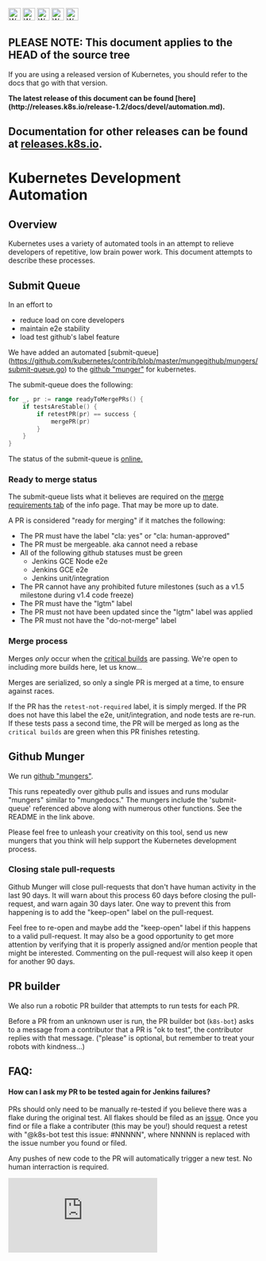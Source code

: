 <!-- BEGIN MUNGE: UNVERSIONED_WARNING -->

<!-- BEGIN STRIP_FOR_RELEASE -->

<img src="http://kubernetes.io/kubernetes/img/warning.png" alt="WARNING"
     width="25" height="25">
<img src="http://kubernetes.io/kubernetes/img/warning.png" alt="WARNING"
     width="25" height="25">
<img src="http://kubernetes.io/kubernetes/img/warning.png" alt="WARNING"
     width="25" height="25">
<img src="http://kubernetes.io/kubernetes/img/warning.png" alt="WARNING"
     width="25" height="25">
<img src="http://kubernetes.io/kubernetes/img/warning.png" alt="WARNING"
     width="25" height="25">

<h2>PLEASE NOTE: This document applies to the HEAD of the source tree</h2>

If you are using a released version of Kubernetes, you should
refer to the docs that go with that version.

<!-- TAG RELEASE_LINK, added by the munger automatically -->
<strong>
The latest release of this document can be found
[here](http://releases.k8s.io/release-1.2/docs/devel/automation.md).

Documentation for other releases can be found at
[releases.k8s.io](http://releases.k8s.io).
</strong>
--

<!-- END STRIP_FOR_RELEASE -->

<!-- END MUNGE: UNVERSIONED_WARNING -->

# Kubernetes Development Automation

## Overview

Kubernetes uses a variety of automated tools in an attempt to relieve developers
of repetitive, low brain power work. This document attempts to describe these
processes.


## Submit Queue

In an effort to
   * reduce load on core developers
   * maintain e2e stability
   * load test github's label feature

We have added an automated [submit-queue]
(https://github.com/kubernetes/contrib/blob/master/mungegithub/mungers/submit-queue.go)
to the
[github "munger"](https://github.com/kubernetes/contrib/tree/master/mungegithub)
for kubernetes.

The submit-queue does the following:

```go
for _, pr := range readyToMergePRs() {
    if testsAreStable() {
        if retestPR(pr) == success {
            mergePR(pr)
        }
    }
}
```

The status of the submit-queue is [online.](http://submit-queue.k8s.io/)

### Ready to merge status

The submit-queue lists what it believes are required on the [merge requirements tab](http://submit-queue.k8s.io/#/info) of the info page. That may be more up to date.

A PR is considered "ready for merging" if it matches the following:
  * The PR must have the label "cla: yes" or "cla: human-approved"
  * The PR must be mergeable. aka cannot need a rebase
  * All of the following github statuses must be green
     * Jenkins GCE Node e2e
     * Jenkins GCE e2e
     * Jenkins unit/integration
  * The PR cannot have any prohibited future milestones (such as a v1.5 milestone during v1.4 code freeze)
  * The PR must have the "lgtm" label
  * The PR must not have been updated since the "lgtm" label was applied
  * The PR must not have the "do-not-merge" label

### Merge process

Merges _only_ occur when the [critical builds](http://submit-queue.k8s.io/#/e2e)
are passing. We're open to including more builds here, let us know...

Merges are serialized, so only a single PR is merged at a time, to ensure
against races.

If the PR has the `retest-not-required` label, it is simply merged. If the PR does
not have this label the e2e, unit/integration, and node  tests are re-run. If these
tests pass a second time, the PR will be merged as long as the `critical builds` are
green when this PR finishes retesting.

## Github Munger

We run [github "mungers"](https://github.com/kubernetes/contrib/tree/master/mungegithub).

This runs repeatedly over github pulls and issues and runs modular "mungers"
similar to "mungedocs." The mungers include the 'submit-queue' referenced above along
with numerous other functions. See the README in the link above.

Please feel free to unleash your creativity on this tool, send us new mungers
that you think will help support the Kubernetes development process.

### Closing stale pull-requests

Github Munger will close pull-requests that don't have human activity in the
last 90 days. It will warn about this process 60 days before closing the
pull-request, and warn again 30 days later. One way to prevent this from
happening is to add the "keep-open" label on the pull-request.

Feel free to re-open and maybe add the "keep-open" label if this happens to a
valid pull-request. It may also be a good opportunity to get more attention by
verifying that it is properly assigned and/or mention people that might be
interested. Commenting on the pull-request will also keep it open for another 90
days.

## PR builder

We also run a robotic PR builder that attempts to run tests for each PR.

Before a PR from an unknown user is run, the PR builder bot (`k8s-bot`) asks to
a message from a contributor that a PR is "ok to test", the contributor replies
with that message.  ("please" is optional, but remember to treat your robots with
kindness...)

## FAQ:

#### How can I ask my PR to be tested again for Jenkins failures?

PRs should only need to be manually re-tested if you believe there was a flake
during the original test. All flakes should be filed as an
[issue](https://github.com/kubernetes/kubernetes/issues?q=is%3Aopen+is%3Aissue+label%3Akind%2Fflake).
Once you find or file a flake a contributer (this may be you!) should request
a retest with "@k8s-bot test this issue: #NNNNN", where NNNNN is replaced with
the issue number you found or filed.

Any pushes of new code to the PR will automatically trigger a new test. No human
interraction is required.

<!-- BEGIN MUNGE: GENERATED_ANALYTICS -->
[![Analytics](https://kubernetes-site.appspot.com/UA-36037335-10/GitHub/docs/devel/automation.md?pixel)]()
<!-- END MUNGE: GENERATED_ANALYTICS -->
